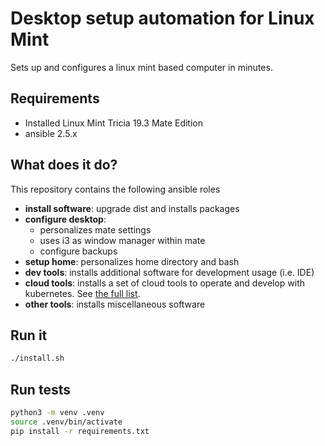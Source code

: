# Desktop setup automation for Linux Mint

Sets up and configures a linux mint based computer in minutes.

## Requirements

- Installed Linux Mint Tricia 19.3 Mate Edition
- ansible 2.5.x

## What does it do?

This repository contains the following ansible roles
- __install software__: upgrade dist and installs packages
- __configure desktop__: 
  - personalizes mate settings
  - uses i3 as window manager within mate
  - configure backups
- __setup home__: personalizes home directory and bash
- __dev tools__: installs additional software for development usage (i.e. IDE)
- __cloud tools__: installs a set of cloud tools to operate and develop with kubernetes. See [the full list](./roles/04-cloud-tools/defaults/main.yml#L5).
- __other tools__: installs miscellaneous software

## Run it

```bash
./install.sh
```

## Run tests
```bash
python3 -m venv .venv
source .venv/bin/activate
pip install -r requirements.txt
```